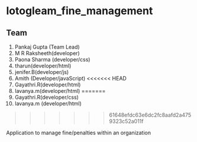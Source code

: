 # lotogleam_fine_management
## Team
  1. Pankaj Gupta (Team Lead)
  2. M R Raksheeth(developer)
  3. Paona Sharma (developer/css)
  4. tharun(developer/html)
   5. jenifer.B(developer/js)
  6. Amith (Developer/javaScript)
<<<<<<< HEAD
  7. Gayathri.R(developer/html)
  8. lavanya.m(developer/html) 
=======
  7. Gayathri.R(developer/css)
  8. lavanya.m (developer/html)
>>>>>>> 61648efdc63e6dc2fc8aafd2a4759323c52a011f

Application to manage fine/penalties within an organization
  
  